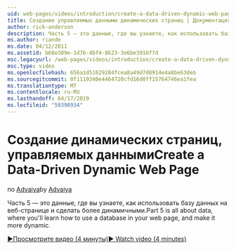```yaml
---
uid: web-pages/videos/introduction/create-a-data-driven-dynamic-web-page
title: Создание управляемых данными динамических страниц | Документация Майкрософт
author: rick-anderson
description: Часть 5 — это данные, где вы узнаете, как использовать базу данных на веб-странице и сделать более динамичными.
ms.author: riande
ms.date: 04/12/2011
ms.assetid: b68e309e-1d76-4bf4-8623-3e6be3916f7d
msc.legacyurl: /web-pages/videos/introduction/create-a-data-driven-dynamic-web-page
msc.type: video
ms.openlocfilehash: 656a1d51629284fcea8a49d7d8914e4a8be63deb
ms.sourcegitcommit: 0f1119340e4464720cfd16d0ff15764746ea1fea
ms.translationtype: MT
ms.contentlocale: ru-RU
ms.lasthandoff: 04/17/2019
ms.locfileid: "59398934"
---
```

# <a name="create-a-data-driven-dynamic-web-page"></a><span data-ttu-id="c02f1-103">Создание динамических страниц, управляемых данными</span><span class="sxs-lookup"><span data-stu-id="c02f1-103">Create a Data-Driven Dynamic Web Page</span></span>

<span data-ttu-id="c02f1-104">по [Advaiya](https://twitter.com/Advaiyasolns)</span><span class="sxs-lookup"><span data-stu-id="c02f1-104">by [Advaiya](https://twitter.com/Advaiyasolns)</span></span>

<span data-ttu-id="c02f1-105">Часть 5 — это данные, где вы узнаете, как использовать базу данных на веб-странице и сделать более динамичными.</span><span class="sxs-lookup"><span data-stu-id="c02f1-105">Part 5 is all about data, where you'll learn how to use a database in your web page, and make it more dynamic.</span></span>

[<span data-ttu-id="c02f1-106">&#9654;Просмотрите видео (4 минуты)</span><span class="sxs-lookup"><span data-stu-id="c02f1-106">&#9654; Watch video (4 minutes)</span></span>](https://channel9.msdn.com/Blogs/ASP-NET-Site-Videos/create-a-data-driven-dynamic-web-page)
